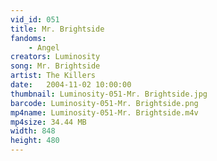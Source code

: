 ```yaml
---
vid_id: 051
title: Mr. Brightside
fandoms:
    - Angel
creators: Luminosity
song: Mr. Brightside
artist: The Killers
date:   2004-11-02 10:00:00
thumbnail: Luminosity-051-Mr. Brightside.jpg
barcode: Luminosity-051-Mr. Brightside.png
mp4name: Luminosity-051-Mr. Brightside.m4v
mp4size: 34.44 MB
width: 848
height: 480
---
```



  
